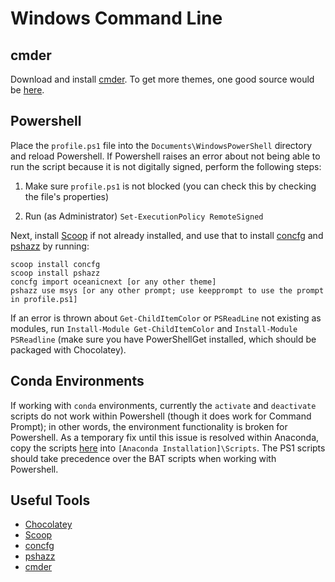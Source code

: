 # Windows Command Line

## cmder
Download and install [cmder](http://cmder.net/). To get more themes, one good source would be [here](https://github.com/joonro/ConEmu-Color-Themes).

## Powershell
Place the `profile.ps1` file into the `Documents\WindowsPowerShell` directory and reload Powershell. If Powershell raises an error about not being able to run the script because it is not digitally signed, perform the following steps:

1. Make sure `profile.ps1` is not blocked (you can check this by checking the file's properties)

2. Run (as Administrator) `Set-ExecutionPolicy RemoteSigned`

Next, install [Scoop](http://scoop.sh/) if not already installed, and use that to install [concfg](https://github.com/lukesampson/concfg) and [pshazz](https://github.com/lukesampson/pshazz) by running:
```
scoop install concfg
scoop install pshazz
concfg import oceanicnext [or any other theme]
pshazz use msys [or any other prompt; use keepprompt to use the prompt in profile.ps1]
```
If an error is thrown about `Get-ChildItemColor` or `PSReadLine` not existing as modules, run `Install-Module Get-ChildItemColor` and `Install-Module PSReadline` (make sure you have PowerShellGet installed, which should be packaged with Chocolatey).

## Conda Environments

If working with `conda` environments, currently the `activate` and `deactivate` scripts do not work within Powershell (though it does work for Command Prompt); in other words, the environment functionality is broken for Powershell. As a temporary fix until this issue is resolved within Anaconda, copy the scripts [here](https://github.com/Liquidmantis/PSCondaEnvs) into `[Anaconda Installation]\Scripts`. The PS1 scripts should take precedence over the BAT scripts when working with Powershell.

## Useful Tools
- [Chocolatey](https://chocolatey.org/)
- [Scoop](http://scoop.sh/)
- [concfg](https://github.com/lukesampson/concfg)
- [pshazz](https://github.com/lukesampson/pshazz)
- [cmder](http://cmder.net/)
